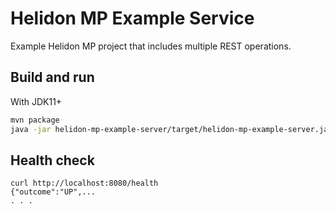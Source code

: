 # Helidon MP Example Service

Example Helidon MP project that includes multiple REST operations.

## Build and run

With JDK11+
```bash
mvn package
java -jar helidon-mp-example-server/target/helidon-mp-example-server.jar
```

## Health check

```
curl http://localhost:8080/health
{"outcome":"UP",...
. . .
```